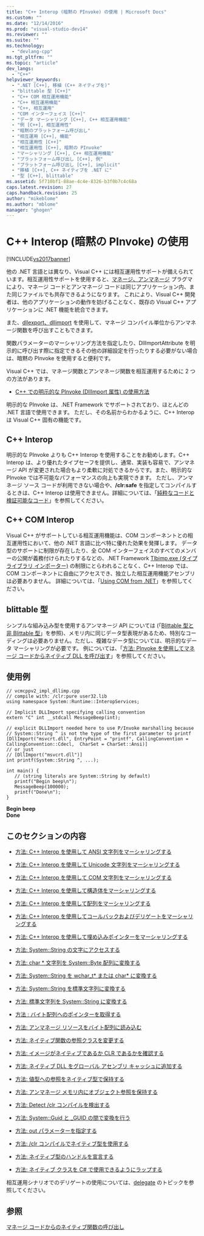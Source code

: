 ```yaml
---
title: "C++ Interop (暗黙の PInvoke) の使用 | Microsoft Docs"
ms.custom: ""
ms.date: "12/14/2016"
ms.prod: "visual-studio-dev14"
ms.reviewer: ""
ms.suite: ""
ms.technology: 
  - "devlang-cpp"
ms.tgt_pltfrm: ""
ms.topic: "article"
dev_langs: 
  - "C++"
helpviewer_keywords: 
  - ".NET [C++], 移植 (C++ ネイティブを)"
  - "blittable 型 [C++]"
  - "C++ COM 相互運用機能"
  - "C++ 相互運用機能"
  - "C++, 相互運用"
  - "COM インターフェイス [C++]"
  - "データ マーシャリング [C++], C++ 相互運用機能"
  - "例 [C++], 相互運用性"
  - "暗黙のプラットフォーム呼び出し"
  - "相互運用 [C++], 機能"
  - "相互運用性 [C++]"
  - "相互運用性 [C++], 暗黙の PInvoke"
  - "マーシャリング [C++], C++ 相互運用機能"
  - "プラットフォーム呼び出し [C++], 例"
  - "プラットフォーム呼び出し [C++], implicit"
  - "移植 [C++], C++ ネイティブを .NET に"
  - "型 [C++], blittable"
ms.assetid: 5f710bf1-88ae-4c4e-8326-b3f0b7c4c68a
caps.latest.revision: 27
caps.handback.revision: 25
author: "mikeblome"
ms.author: "mblome"
manager: "ghogen"
---
```

# C++ Interop (暗黙の PInvoke) の使用
[!INCLUDE[vs2017banner](../assembler/inline/includes/vs2017banner.md)]

他の .NET 言語とは異なり、Visual C\+\+ には相互運用性サポートが備えられています。相互運用性サポートを使用すると、[マネージ、アンマネージ](../preprocessor/managed-unmanaged.md) プラグマにより、マネージ コードとアンマネージ コードは同じアプリケーション内、また同じファイルでも共存できるようになります。  これにより、Visual C\+\+ 開発者は、他のアプリケーションの動作を妨げることなく、既存の Visual C\+\+ アプリケーションに .NET 機能を統合できます。  
  
 また、[dllexport、dllimport](../cpp/dllexport-dllimport.md) を使用して、マネージ コンパイル単位からアンマネージ関数を呼び出すこともできます。  
  
 関数パラメーターのマーシャリング方法を指定したり、DllImportAttribute を明示的に呼び出す際に指定できるその他の詳細設定を行ったりする必要がない場合は、暗黙の PInvoke を使用すると便利です。  
  
 Visual C\+\+ では、マネージ関数とアンマネージ関数を相互運用するために 2 つの方法があります。  
  
-   [C\+\+ での明示的な PInvoke \(DllImport 属性\) の使用方法 ](../dotnet/using-explicit-pinvoke-in-cpp-dllimport-attribute.md)  
  
 明示的な PInvoke は、.NET Framework でサポートされており、ほとんどの .NET 言語で使用できます。  ただし、その名前からわかるように、C\+\+ Interop は Visual C\+\+ 固有の機能です。  
  
## C\+\+ Interop  
 明示的な PInvoke よりも C\+\+ Interop を使用することをお勧めします。C\+\+ Interop は、より優れたタイプセーフを提供し、通常、実装も容易で、アンマネージ API が変更された場合もより柔軟に対処できるからです。また、明示的な PInvoke では不可能なパフォーマンスの向上も実現できます。  ただし、アンマネージ ソース コードが利用できない場合や、**\/clr:safe** を指定してコンパイルするときは、C\+\+ Interop は使用できません。詳細については、「[純粋なコードと検証可能なコード](../dotnet/pure-and-verifiable-code-cpp-cli.md)」を参照してください。  
  
## C\+\+ COM Interop  
 Visual C\+\+ がサポートしている相互運用機能は、COM コンポーネントとの相互運用性において、他の .NET 言語に比べ特に優れた効果を発揮します。  データ型のサポートに制限が存在したり、全 COM インターフェイスのすべてのメンバーの公開が義務付けられたりするなどの、.NET Framework [Tlbimp.exe \(タイプ ライブラリ インポーター\)](../Topic/Tlbimp.exe%20\(Type%20Library%20Importer\).md) の制限にとらわれることなく、C\+\+ Interop では、COM コンポーネントに自由にアクセスでき、独立した相互運用機能アセンブリは必要ありません。  詳細については、「[Using COM from .NET](http://msdn.microsoft.com/ja-jp/03976661-6278-4227-a6c1-3b3315502c15)」を参照してください。  
  
## blittable 型  
 シンプルな組み込み型を使用するアンマネージ API については \(「[Blittable 型と非 Blittable 型](../Topic/Blittable%20and%20Non-Blittable%20Types.md)」を参照\)、メモリ内に同じデータ型表現があるため、特別なコーディングは必要ありません。ただし、複雑なデータ型については、明示的なデータ マーシャリングが必要です。  例については、「[方法: PInvoke を使用してマネージ コードからネイティブ DLL を呼び出す](../dotnet/how-to-call-native-dlls-from-managed-code-using-pinvoke.md)」を参照してください。  
  
## 使用例  
  
```  
// vcmcppv2_impl_dllimp.cpp  
// compile with: /clr:pure user32.lib  
using namespace System::Runtime::InteropServices;  
  
// Implicit DLLImport specifying calling convention  
extern "C" int __stdcall MessageBeep(int);  
  
// explicit DLLImport needed here to use P/Invoke marshalling because  
// System::String ^ is not the type of the first parameter to printf  
[DllImport("msvcrt.dll", EntryPoint = "printf", CallingConvention = CallingConvention::Cdecl,  CharSet = CharSet::Ansi)]  
// or just  
// [DllImport("msvcrt.dll")]  
int printf(System::String ^, ...);   
  
int main() {  
   // (string literals are System::String by default)  
   printf("Begin beep\n");  
   MessageBeep(100000);  
   printf("Done\n");  
}  
```  
  
  **Begin beep**  
**Done**   
## このセクションの内容  
  
-   [方法: C\+\+ Interop を使用して ANSI 文字列をマーシャリングする](../Topic/How%20to:%20Marshal%20ANSI%20Strings%20Using%20C++%20Interop.md)  
  
-   [方法: C\+\+ Interop を使用して Unicode 文字列をマーシャリングする](../dotnet/how-to-marshal-unicode-strings-using-cpp-interop.md)  
  
-   [方法: C\+\+ Interop を使用して COM 文字列をマーシャリングする](../dotnet/how-to-marshal-com-strings-using-cpp-interop.md)  
  
-   [方法: C\+\+ Interop を使用して構造体をマーシャリングする](../dotnet/how-to-marshal-structures-using-cpp-interop.md)  
  
-   [方法: C\+\+ Interop を使用して配列をマーシャリングする](../dotnet/how-to-marshal-arrays-using-cpp-interop.md)  
  
-   [方法: C\+\+ Interop を使用してコールバックおよびデリゲートをマーシャリングする](../dotnet/how-to-marshal-callbacks-and-delegates-by-using-cpp-interop.md)  
  
-   [方法: C\+\+ Interop を使用して埋め込みポインターをマーシャリングする](../dotnet/how-to-marshal-embedded-pointers-using-cpp-interop.md)  
  
-   [方法: System::String の文字にアクセスする](../dotnet/how-to-access-characters-in-a-system-string.md)  
  
-   [方法: char \* 文字列を System::Byte 配列に変換する](../dotnet/how-to-convert-char-star-string-to-system-byte-array.md)  
  
-   [方法: System::String を wchar\_t\* または char\* に変換する](../dotnet/how-to-convert-system-string-to-wchar-t-star-or-char-star.md)  
  
-   [方法: System::String を標準文字列に変換する](../dotnet/how-to-convert-system-string-to-standard-string.md)  
  
-   [方法: 標準文字列を System::String に変換する](../dotnet/how-to-convert-standard-string-to-system-string.md)  
  
-   [方法 : バイト配列へのポインターを取得する](../dotnet/how-to-obtain-a-pointer-to-byte-array.md)  
  
-   [方法: アンマネージ リソースをバイト配列に読み込む](../Topic/How%20to:%20Load%20Unmanaged%20Resources%20into%20a%20Byte%20Array.md)  
  
-   [方法: ネイティブ関数の参照クラスを変更する](../Topic/How%20to:%20Modify%20Reference%20Class%20in%20a%20Native%20Function.md)  
  
-   [方法: イメージがネイティブであるか CLR であるかを確認する](../Topic/How%20to:%20Determine%20if%20an%20Image%20is%20Native%20or%20CLR.md)  
  
-   [方法: ネイティブ DLL をグローバル アセンブリ キャッシュに追加する](../dotnet/how-to-add-native-dll-to-global-assembly-cache.md)  
  
-   [方法: 値型への参照をネイティブ型で保持する](../dotnet/how-to-hold-reference-to-value-type-in-native-type.md)  
  
-   [方法: アンマネージ メモリ内にオブジェクト参照を保持する](../dotnet/how-to-hold-object-reference-in-unmanaged-memory.md)  
  
-   [方法: Detect \/clr コンパイルを検出する](../dotnet/how-to-detect-clr-compilation.md)  
  
-   [方法: System::Guid と \_GUID の間で変換を行う](../Topic/How%20to:%20Convert%20Between%20System::Guid%20and%20_GUID.md)  
  
-   [方法: out パラメーターを指定する](../dotnet/how-to-specify-an-out-parameter.md)  
  
-   [方法: \/clr コンパイルでネイティブ型を使用する](../Topic/How%20to:%20Use%20a%20Native%20Type%20in%20a%20-clr%20Compilation.md)  
  
-   [方法: ネイティブ型のハンドルを宣言する](../dotnet/how-to-declare-handles-in-native-types.md)  
  
-   [方法: ネイティブ クラスを C\# で使用できるようにラップする](../Topic/How%20to:%20Wrap%20Native%20Class%20for%20Use%20by%20C%23.md)  
  
 相互運用シナリオでのデリゲートの使用については、[delegate](../windows/delegate-cpp-component-extensions.md) のトピックを参照してください。  
  
## 参照  
 [マネージ コードからのネイティブ関数の呼び出し](../dotnet/calling-native-functions-from-managed-code.md)